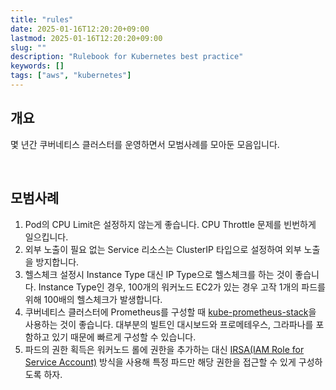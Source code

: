 ```yaml
---
title: "rules"
date: 2025-01-16T12:20:20+09:00
lastmod: 2025-01-16T12:20:20+09:00
slug: ""
description: "Rulebook for Kubernetes best practice"
keywords: []
tags: ["aws", "kubernetes"]
---
```


## 개요

몇 년간 쿠버네티스 클러스터를 운영하면서 모범사례를 모아둔 모음입니다.

&nbsp;

## 모범사례

1. Pod의 CPU Limit은 설정하지 않는게 좋습니다. CPU Throttle 문제를 빈번하게 일으킵니다.
2. 외부 노출이 필요 없는 Service 리소스는 ClusterIP 타입으로 설정하여 외부 노출을 방지합니다.
3. 헬스체크 설정시 Instance Type 대신 IP Type으로 헬스체크를 하는 것이 좋습니다. Instance Type인 경우, 100개의 워커노드 EC2가 있는 경우 고작 1개의 파드를 위해 100배의 헬스체크가 발생합니다.
4. 쿠버네티스 클러스터에 Prometheus를 구성할 때 [kube-prometheus-stack](https://github.com/prometheus-community/helm-charts/tree/main/charts/kube-prometheus-stack)을 사용하는 것이 좋습니다. 대부분의 빌트인 대시보드와 프로메테우스, 그라파나를 포함하고 있기 때문에 빠르게 구성할 수 있습니다.
5. 파드의 권한 획득은 워커노드 롤에 권한을 추가하는 대신 [IRSA(IAM Role for Service Account)](https://docs.aws.amazon.com/eks/latest/userguide/iam-roles-for-service-accounts.html) 방식을 사용해 특정 파드만 해당 권한을 접근할 수 있게 구성하도록 하자.
